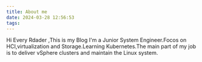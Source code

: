 ```yaml
---
title: About me
date: 2024-03-28 12:56:53
tags:
---
```

Hi Every Rdader ,This is my Blog I'm a Junior System Engineer.Focos on HCI,virtualization and Storage.Learning Kubernetes.The main part of my job is to deliver vSphere clusters and maintain the Linux system.